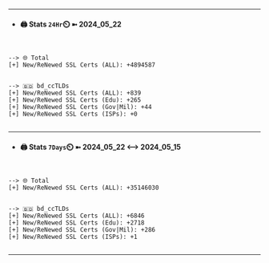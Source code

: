 

---
- #### 🖨️ **Stats** `24Hr`⏲️ ➼ 2024_05_22
```console


--> 🌐 Total
[+] New/ReNewed SSL Certs (ALL): +4894587


--> 🇧🇩 bd_ccTLDs
[+] New/ReNewed SSL Certs (ALL): +839
[+] New/ReNewed SSL Certs (Edu): +265
[+] New/ReNewed SSL Certs (Gov|Mil): +44
[+] New/ReNewed SSL Certs (ISPs): +0


```

---
- #### 🖨️ **Stats** `7Days`⏲️ ➼ 2024_05_22 <--> 2024_05_15
```console


--> 🌐 Total
[+] New/ReNewed SSL Certs (ALL): +35146030


--> 🇧🇩 bd_ccTLDs
[+] New/ReNewed SSL Certs (ALL): +6846
[+] New/ReNewed SSL Certs (Edu): +2718
[+] New/ReNewed SSL Certs (Gov|Mil): +286
[+] New/ReNewed SSL Certs (ISPs): +1


```

---

